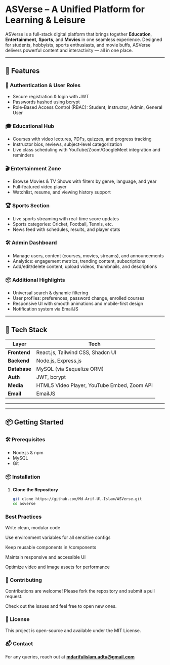 # ASVerse – A Unified Platform for Learning & Leisure

ASVerse is a full-stack digital platform that brings together **Education**, **Entertainment**, **Sports**, and **Movies** in one seamless experience. Designed for students, hobbyists, sports enthusiasts, and movie buffs, ASVerse delivers powerful content and interactivity — all in one place.

---

## 🚀 Features

### 🔐 Authentication & User Roles
- Secure registration & login with JWT
- Passwords hashed using bcrypt
- Role-Based Access Control (RBAC): Student, Instructor, Admin, General User

### 🎓 Educational Hub
- Courses with video lectures, PDFs, quizzes, and progress tracking
- Instructor bios, reviews, subject-level categorization
- Live class scheduling with YouTube/Zoom/GoogleMeet integration and reminders

### 🎬 Entertainment Zone
- Browse Movies & TV Shows with filters by genre, language, and year
- Full-featured video player
- Watchlist, resume, and viewing history support

### 🏆 Sports Section
- Live sports streaming with real-time score updates
- Sports categories: Cricket, Football, Tennis, etc.
- News feed with schedules, results, and player stats

### 🛠️ Admin Dashboard
- Manage users, content (courses, movies, streams), and announcements
- Analytics: engagement metrics, trending content, subscriptions
- Add/edit/delete content, upload videos, thumbnails, and descriptions

### 📦 Additional Highlights
- Universal search & dynamic filtering
- User profiles: preferences, password change, enrolled courses
- Responsive UI with smooth animations and mobile-first design
- Notification system via EmailJS

---

## 🧰 Tech Stack

| Layer        | Tech                                           |
|--------------|------------------------------------------------|
| **Frontend** | React.js, Tailwind CSS, Shadcn UI              |
| **Backend**  | Node.js, Express.js                            |
| **Database** | MySQL (via Sequelize ORM)                      |
| **Auth**     | JWT, bcrypt                                    |
| **Media**    | HTML5 Video Player, YouTube Embed, Zoom API    |
| **Email**    | EmailJS                                        |

---


---

## 📦 Getting Started

### 🛠 Prerequisites

- Node.js & npm
- MySQL
- Git

### 📦 Installation

1. **Clone the Repository**
   ```bash
   git clone https://github.com/Md-Arif-Ul-Islam/ASVerse.git
   cd asverse

### Best Practices
Write clean, modular code

Use environment variables for all sensitive configs

Keep reusable components in /components

Maintain responsive and accessible UI

Optimize video and image assets for performance

### 🤝 Contributing

Contributions are welcome!
Please fork the repository and submit a pull request.

Check out the issues and feel free to open new ones.

### 📄 License
This project is open-source and available under the MIT License.

### 📬 Contact

For any queries, reach out at **mdarifulislam.adtu@gmail.com**

